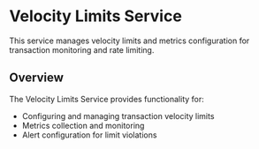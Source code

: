 # Velocity Limits Service

This service manages velocity limits and metrics configuration for transaction monitoring and rate limiting.

## Overview

The Velocity Limits Service provides functionality for:
- Configuring and managing transaction velocity limits
- Metrics collection and monitoring
- Alert configuration for limit violations

